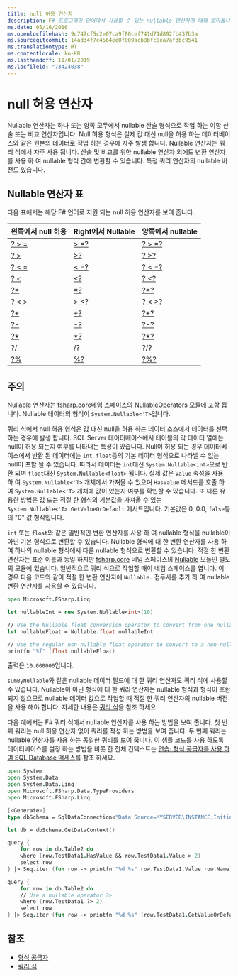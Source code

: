 ```yaml
---
title: null 허용 연산자
description: F# 프로그래밍 언어에서 사용할 수 있는 nullable 연산자에 대해 알아봅니다.
ms.date: 05/16/2016
ms.openlocfilehash: 9c747cf5c2e07ca9f80cef741d71d892fb437b3a
ms.sourcegitcommit: 14ad34f7c4564ee0f009acb8bfc0ea7af3bc9541
ms.translationtype: MT
ms.contentlocale: ko-KR
ms.lasthandoff: 11/01/2019
ms.locfileid: "73424038"
---
```

# <a name="nullable-operators"></a>null 허용 연산자

Nullable 연산자는 하나 또는 양쪽 모두에서 nullable 산술 형식으로 작업 하는 이항 산술 또는 비교 연산자입니다. Null 허용 형식은 실제 값 대신 null을 허용 하는 데이터베이스와 같은 원본의 데이터로 작업 하는 경우에 자주 발생 합니다. Nullable 연산자는 쿼리 식에서 자주 사용 됩니다. 산술 및 비교를 위한 nullable 연산자 외에도 변환 연산자를 사용 하 여 nullable 형식 간에 변환할 수 있습니다. 특정 쿼리 연산자의 nullable 버전도 있습니다.

## <a name="table-of-nullable-operators"></a>Nullable 연산자 표

다음 표에서는 해당 F# 언어로 지원 되는 null 허용 연산자를 보여 줍니다.

|왼쪽에서 null 허용|Right에서 Nullable|양쪽에서 nullable|
|---|---|---|
|[? > =](https://msdn.microsoft.com/library/94d29e32-a204-4f60-a527-6b0af86268f3)|[> =?](https://msdn.microsoft.com/library/0a255d8e-8cae-4160-ae61-243a5d96583f)|[? > =?](https://msdn.microsoft.com/library/3051a50f-d276-4c84-9d73-bf2efeddef94)|
|[? >](https://msdn.microsoft.com/library/62dc0021-1312-4ac3-be87-798b60b81bb6)|[>?](https://msdn.microsoft.com/library/0ad1284b-de48-4a04-83d8-b6f13c9c8936)|[? >?](https://msdn.microsoft.com/library/dc18b6fa-30c4-47b0-9057-794439378a05)|
|[? < =](https://msdn.microsoft.com/library/56fddf0a-e4ca-4891-a3be-fad1876be3b6)|[< =?](https://msdn.microsoft.com/library/02454a0f-30ca-4e77-ad84-ee7837461804)|[? < =?](https://msdn.microsoft.com/library/5c37c28c-0b57-4da5-be11-5a123f7e8ee4)|
|[? <](https://msdn.microsoft.com/library/b71897f0-6e29-4c58-b0a7-a5bfa6f88917)|[<?](https://msdn.microsoft.com/library/be9ea40f-a67f-4e98-8067-a14046752e8b)|[? <?](https://msdn.microsoft.com/library/6f1962c8-5605-468c-94ae-f379ae98e17d)|
|[?=](https://msdn.microsoft.com/library/5cdc8ff6-244b-49cf-9376-69ecf249fd7c)|[=?](https://msdn.microsoft.com/library/d2102894-6a51-475d-890a-735568c31f87)|[?=?](https://msdn.microsoft.com/library/5f793f29-1084-4570-b1c1-17c1b7ef764b)|
|[? < >](https://msdn.microsoft.com/library/3643a5a8-2ea5-4ad6-82c4-83927c3884a0)|[> <?](https://msdn.microsoft.com/library/3179aace-70c4-4911-9258-619592214976)|[? < >?](https://msdn.microsoft.com/library/5da813d8-ee75-45b8-9ef4-146dcb6d394d)|
|[?+](https://msdn.microsoft.com/library/2e8ddd05-b3f3-41b3-9d73-938d9e540f3f)|[+?](https://msdn.microsoft.com/library/74772ea8-f010-493e-bdb5-ba347f2fd4f1)|[?+?](https://msdn.microsoft.com/library/57f28137-0f42-43d2-92af-cad8c6c9d05f)|
|[?-](https://msdn.microsoft.com/library/f237a7a6-89f2-48b2-a2fe-f0b98a2bedc2)|[-?](https://msdn.microsoft.com/library/4a345c07-314a-48f1-b557-ce072583589c)|[?-?](https://msdn.microsoft.com/library/e0024142-1d2a-4607-a39c-1eb1e86fa25a)|
|[?*](https://msdn.microsoft.com/library/519da708-5ad6-4075-9d74-d00441cd6078)|[*?](https://msdn.microsoft.com/library/04c47870-de7b-480d-98a0-f47593b4ffac)|[?*?](https://msdn.microsoft.com/library/e57057ba-9c3a-40ec-8401-150c2b25f75b)|
|[?/](https://msdn.microsoft.com/library/add02a42-f556-40a7-a168-fbf2053322e3)|[/?](https://msdn.microsoft.com/library/1de07646-3778-476d-8c61-5d37495d463c)|[?/?](https://msdn.microsoft.com/library/b17be0ac-bf98-4590-861d-a4dd6c6fa535)|
|[?%](https://msdn.microsoft.com/library/44297bba-1bd9-4ed2-a848-f1e1e598db87)|[%?](https://msdn.microsoft.com/library/a4c178e5-eec4-42e8-847f-90b24fc609fe)|[?%?](https://msdn.microsoft.com/library/dd555f20-1be3-4b8d-81f1-bf1921e62fda)|

## <a name="remarks"></a>주의

Nullable 연산자는 [fsharp.core](https://msdn.microsoft.com/library/4765b4e8-4006-4d8c-a405-39c218b3c82d)네임 스페이스의 [NullableOperators](https://msdn.microsoft.com/library/2c3633c5-3f31-4d62-a9f8-272ad6b19007) 모듈에 포함 됩니다. Nullable 데이터의 형식이 `System.Nullable<'T>`입니다.

쿼리 식에서 null 허용 형식은 값 대신 null을 허용 하는 데이터 소스에서 데이터를 선택 하는 경우에 발생 합니다. SQL Server 데이터베이스에서 테이블의 각 데이터 열에는 null이 허용 되는지 여부를 나타내는 특성이 있습니다. Null이 허용 되는 경우 데이터베이스에서 반환 된 데이터에는 `int`, `float`등의 기본 데이터 형식으로 나타낼 수 없는 null이 포함 될 수 있습니다. 따라서 데이터는 `int`대신 `System.Nullable<int>`으로 반환 되며 `float`대신 `System.Nullable<float>` 됩니다. 실제 값은 `Value` 속성을 사용 하 여 `System.Nullable<'T>` 개체에서 가져올 수 있으며 `HasValue` 메서드를 호출 하 여 `System.Nullable<'T>` 개체에 값이 있는지 여부를 확인할 수 있습니다. 또 다른 유용한 방법은 값 또는 적절 한 형식의 기본값을 가져올 수 있는 `System.Nullable<'T>.GetValueOrDefault` 메서드입니다. 기본값은 0, 0.0, `false`등의 "0" 값 형식입니다.

`int` 또는 `float`와 같은 일반적인 변환 연산자를 사용 하 여 nullable 형식을 nullable이 아닌 기본 형식으로 변환할 수 있습니다. Nullable 형식에 대 한 변환 연산자를 사용 하 여 하나의 nullable 형식에서 다른 nullable 형식으로 변환할 수 있습니다. 적절 한 변환 연산자는 표준 이름과 동일 하지만 [fsharp.core](https://msdn.microsoft.com/library/4765b4e8-4006-4d8c-a405-39c218b3c82d) 네임 스페이스의 [Nullable](https://msdn.microsoft.com/library/e7a4ea13-28cc-462e-bc3a-33131ace976e) 모듈인 별도의 모듈에 있습니다. 일반적으로 쿼리 식으로 작업할 때이 네임 스페이스를 엽니다. 이 경우 다음 코드와 같이 적절 한 변환 연산자에 `Nullable.` 접두사를 추가 하 여 nullable 변환 연산자를 사용할 수 있습니다.

```fsharp
open Microsoft.FSharp.Linq

let nullableInt = new System.Nullable<int>(10)

// Use the Nullable.float conversion operator to convert from one nullable type to another nullable type.
let nullableFloat = Nullable.float nullableInt

// Use the regular non-nullable float operator to convert to a non-nullable float.
printfn "%f" (float nullableFloat)
```

출력은 `10.000000`입니다.

`sumByNullable`와 같은 nullable 데이터 필드에 대 한 쿼리 연산자도 쿼리 식에 사용할 수 있습니다. Nullable이 아닌 형식에 대 한 쿼리 연산자는 nullable 형식과 형식이 호환 되지 않으므로 nullable 데이터 값으로 작업할 때 적절 한 쿼리 연산자의 nullable 버전을 사용 해야 합니다. 자세한 내용은 [쿼리 식](../query-expressions.md)을 참조 하세요.

다음 예에서는 F# 쿼리 식에서 nullable 연산자를 사용 하는 방법을 보여 줍니다. 첫 번째 쿼리는 null 허용 연산자 없이 쿼리를 작성 하는 방법을 보여 줍니다. 두 번째 쿼리는 nullable 연산자를 사용 하는 동일한 쿼리를 보여 줍니다. 이 샘플 코드를 사용 하도록 데이터베이스를 설정 하는 방법을 비롯 한 전체 컨텍스트는 [연습: 형식 공급자를 사용 하 여 SQL Database 액세스](../../tutorials/type-providers/index.md)를 참조 하세요.

```fsharp
open System
open System.Data
open System.Data.Linq
open Microsoft.FSharp.Data.TypeProviders
open Microsoft.FSharp.Linq

[<Generate>]
type dbSchema = SqlDataConnection<"Data Source=MYSERVER\INSTANCE;Initial Catalog=MyDatabase;Integrated Security=SSPI;">

let db = dbSchema.GetDataContext()

query {
    for row in db.Table2 do
    where (row.TestData1.HasValue && row.TestData1.Value > 2)
    select row
} |> Seq.iter (fun row -> printfn "%d %s" row.TestData1.Value row.Name)

query {
    for row in db.Table2 do
    // Use a nullable operator ?>
    where (row.TestData1 ?> 2)
    select row
} |> Seq.iter (fun row -> printfn "%d %s" (row.TestData1.GetValueOrDefault()) row.Name)
```

## <a name="see-also"></a>참조

- [형식 공급자](../../tutorials/type-providers/index.md)
- [쿼리 식](../query-expressions.md)
